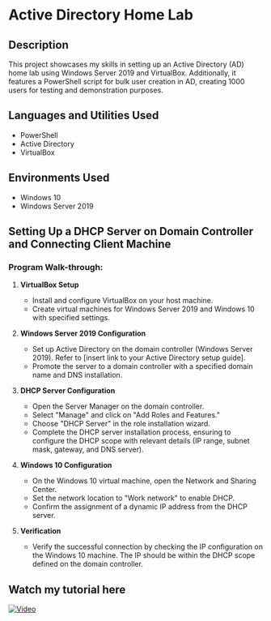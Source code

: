 # Active Directory Home Lab

## Description

This project showcases my skills in setting up an Active Directory (AD) home lab using Windows Server 2019 and VirtualBox. Additionally, it features a PowerShell script for bulk user creation in AD, creating 1000 users for testing and demonstration purposes.

## Languages and Utilities Used

- PowerShell
- Active Directory
- VirtualBox

## Environments Used

- Windows 10
- Windows Server 2019

## Setting Up a DHCP Server on Domain Controller and Connecting Client Machine

### Program Walk-through:

1. **VirtualBox Setup**
   - Install and configure VirtualBox on your host machine.
   - Create virtual machines for Windows Server 2019 and Windows 10 with specified settings.

2. **Windows Server 2019 Configuration**
   - Set up Active Directory on the domain controller (Windows Server 2019). Refer to [insert link to your Active Directory setup guide].
   - Promote the server to a domain controller with a specified domain name and DNS installation.

3. **DHCP Server Configuration**
   - Open the Server Manager on the domain controller.
   - Select "Manage" and click on "Add Roles and Features."
   - Choose "DHCP Server" in the role installation wizard.
   - Complete the DHCP server installation process, ensuring to configure the DHCP scope with relevant details (IP range, subnet mask, gateway, and DNS server).

4. **Windows 10 Configuration**
   - On the Windows 10 virtual machine, open the Network and Sharing Center.
   - Set the network location to "Work network" to enable DHCP.
   - Confirm the assignment of a dynamic IP address from the DHCP server.

5. **Verification**
   - Verify the successful connection by checking the IP configuration on the Windows 10 machine. The IP should be within the DHCP scope defined on the domain controller.

## Watch my tutorial here

[![Video](https://img.youtube.com/vi/4SLPpQJ_OSk/maxresdefault.jpg)](https://www.youtube.com/watch?v=4SLPpQJ_OSk)





<!--```diff
- text in red
+ text in green
! text in orange
# text in gray
@@ text in purple (and bold)@@
```-->
